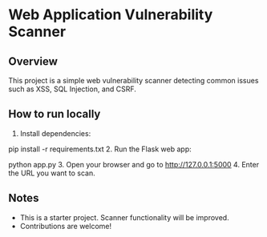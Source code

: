 # Web Application Vulnerability Scanner

## Overview
This project is a simple web vulnerability scanner detecting common issues such as XSS, SQL Injection, and CSRF.

## How to run locally
1. Install dependencies:

pip install -r requirements.txt
2. Run the Flask web app:

python app.py
3. Open your browser and go to http://127.0.0.1:5000
4. Enter the URL you want to scan.

## Notes
- This is a starter project. Scanner functionality will be improved.
- Contributions are welcome!
